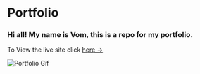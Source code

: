 # Portfolio 

### Hi all! My name is Vom, this is a repo for my portfolio.

To View the live site click [here &rarr;]()

![Portfolio Gif](/images/portfolio.gif)

